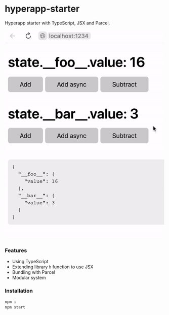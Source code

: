 # hyperapp-starter

Hyperapp starter with TypeScript, JSX and Parcel.

![](./preview.gif)

### Features

-   Using TypeScript
-   Extending library `h` function to use JSX
-   Bundling with Parcel
-   Modular system

### Installation

```bash
npm i
npm start
```
